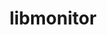---
title: "libmonitor"
layout: cache
categories: [package, v0.18]
meta: {"versions": ["2021.11.08"], "compilers": ["gcc@7.5.0"]}
spec_files: 
 - spec-0.json
spec_names:
 - 'libmonitor@2021.11.08%gcc@7.5.0~commrank~dlopen+hpctoolkit arch=linux-ubuntu18.04-x86_64'
---